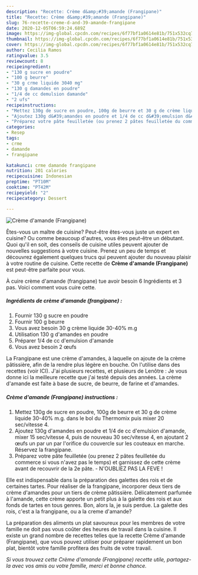 ```yaml
---
description: "Recette: Crème d&amp;#39;amande (Frangipane)"
title: "Recette: Crème d&amp;#39;amande (Frangipane)"
slug: 76-recette-creme-d-and-39-amande-frangipane
date: 2020-12-05T06:59:24.689Z
image: https://img-global.cpcdn.com/recipes/6f77bf1a0614e81b/751x532cq70/creme-damande-frangipane-photo-principale-de-la-recette.jpg
thumbnail: https://img-global.cpcdn.com/recipes/6f77bf1a0614e81b/751x532cq70/creme-damande-frangipane-photo-principale-de-la-recette.jpg
cover: https://img-global.cpcdn.com/recipes/6f77bf1a0614e81b/751x532cq70/creme-damande-frangipane-photo-principale-de-la-recette.jpg
author: Cecilia Ramos
ratingvalue: 3.5
reviewcount: 8
recipeingredient:
- "130 g sucre en poudre"
- "100 g beurre"
- "30 g crme liquide 3040 mg"
- "130 g damandes en poudre"
- "1/4 de cc demulsion damande"
- "2 ufs"
recipeinstructions:
- "Mettez 130g de sucre en poudre, 100g de beurre et 30 g de crème liquide 30-40% m.g. dans le bol du Thermomix puis mixer 20 sec/vitesse 4."
- "Ajoutez 130g d&#39;amandes en poudre et 1/4 de cc d&#39;emulsion d&#39;amande, mixer 15 sec/vitesse 4, puis de nouveau 30 sec/vitesse 4, en ajoutant 2 œufs un par un par l&#39;orifice du couvercle sur les couteaux en marche. Réservez la frangipane."
- "Préparez votre pâte feuilletée (ou prenez 2 pâtes feuilletée du commerce si vous n&#39;avez pas le temps) et garnissez de cette crème avant de recouvrir de la 2e pâte. N&#39;OUBLIEZ PAS LA FEVE !"
categories:
- Resep
tags:
- crme
- damande
- frangipane

katakunci: crme damande frangipane 
nutrition: 201 calories
recipecuisine: Indonesian
preptime: "PT10M"
cooktime: "PT42M"
recipeyield: "2"
recipecategory: Dessert

---
```



![Crème d&#39;amande (Frangipane)](https://img-global.cpcdn.com/recipes/6f77bf1a0614e81b/751x532cq70/creme-damande-frangipane-photo-principale-de-la-recette.jpg)

Êtes-vous un maître de cuisine? Peut-être êtes-vous juste un expert en cuisine? Ou comme beaucoup d'autres, vous êtes peut-être un débutant. Quoi qu'il en soit, des conseils de cuisine utiles peuvent ajouter de nouvelles suggestions à votre cuisine. Prenez un peu de temps et découvrez également quelques trucs qui peuvent ajouter du nouveau plaisir à votre routine de cuisine. Cette recette de <strong> Crème d&#39;amande (Frangipane) </strong> est peut-être parfaite pour vous.

<!--inarticleads1-->

À cuire crème d&#39;amande (frangipane) tue avoir besoin 6 Ingrédients et 3 pas. Voici comment vous cuire cette.

##### Ingrédients de crème d&#39;amande (frangipane) :

1. Fournir 130 g sucre en poudre
1. Fournir 100 g beurre
1. Vous avez besoin 30 g crème liquide 30-40% m.g
1. Utilisation 130 g d&#39;amandes en poudre
1. Préparer 1/4 de cc d&#39;emulsion d&#39;amande
1. Vous avez besoin 2 œufs


La Frangipane est une crème d&#39;amandes, à laquelle on ajoute de la crème pâtissière, afin de la rendre plus légère en bouche. On l&#39;utilise dans des recettes (voir ICI). J&#39;ai plusieurs recettes, et plusieurs de Lenôtre : Je vous donne ici la meilleure recette que j&#39;ai testé depuis des années. La crème d&#39;amande est faite à base de sucre, de beurre, de farine et d&#39;amandes. 

<!--inarticleads2-->

##### Crème d&#39;amande (Frangipane) instructions :

1. Mettez 130g de sucre en poudre, 100g de beurre et 30 g de crème liquide 30-40% m.g. dans le bol du Thermomix puis mixer 20 sec/vitesse 4.
1. Ajoutez 130g d&#39;amandes en poudre et 1/4 de cc d&#39;emulsion d&#39;amande, mixer 15 sec/vitesse 4, puis de nouveau 30 sec/vitesse 4, en ajoutant 2 œufs un par un par l&#39;orifice du couvercle sur les couteaux en marche. Réservez la frangipane.
1. Préparez votre pâte feuilletée (ou prenez 2 pâtes feuilletée du commerce si vous n&#39;avez pas le temps) et garnissez de cette crème avant de recouvrir de la 2e pâte. - N&#39;OUBLIEZ PAS LA FEVE !


Elle est indispensable dans la préparation des galettes des rois et de certaines tartes. Pour réaliser de la frangipane, incorporer deux tiers de crème d&#39;amandes pour un tiers de crème pâtissière. Délicatement parfumée à l&#39;amande, cette crème apporte un petit plus à la galette des rois et aux fonds de tartes en tous genres. Bon, alors la, je suis perdue. La galette des rois, c&#39;est a la frangipane, ou a la creme d&#39;amande? 

<!--inarticleads1-->

<p>
La préparation des aliments un plat savoureux pour les membres de votre famille ne doit pas vous coûter des heures de travail dans la cuisine. Il existe un grand nombre de recettes telles que la recette Crème d&#39;amande (Frangipane), que vous pouvez utiliser pour préparer rapidement un bon plat, bientôt votre famille profitera des fruits de votre travail.
</p>

<p>
<i>Si vous trouvez cette Crème d&#39;amande (Frangipane) recette utile, partagez-la avec vos amis ou votre famille, merci et bonne chance.</i>
</p>
